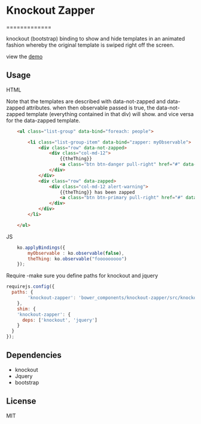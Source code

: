 # Knockout Zapper
=============

knockout (bootstrap) binding to show and hide templates in an animated fashion whereby the original template is swiped right off the screen.

view the [demo](http://civicsource.github.io/knockout-zapper/)

## Usage

HTML

Note that the templates are described with data-not-zapped and data-zapped attributes. when then observable
passed is true, the data-not-zapped template (everything contained in that div) will show. and vice versa for the data-zapped template.

```html
    <ul class="list-group" data-bind="foreach: people">

		<li class="list-group-item" data-bind="zapper: myObservable">
			<div class="row" data-not-zapped>
				<div class="col-md-12">
					{{theThing}}
					<a class="btn btn-danger pull-right" href="#" data-bind="click: myObservable.bind(this,true)">Zap</a>
				</div>
			</div>
			<div class="row" data-zapped>
				<div class="col-md-12 alert-warning">
					{{theThing}} has been zapped
					<a class="btn btn-primary pull-right" href="#" data-bind="click: myObservable.bind(this,false)">Un-Zap</a>
				</div>
			</div>
		</li>

	</ul>
```

JS

```js
    ko.applyBindings({
        myObservable : ko.observable(false),
    	theThing: ko.observable("fooooooooo")
    });
```

Require
-make sure you define paths for knockout and jquery
```js
requirejs.config({
  paths: {
        'knockout-zapper': 'bower_components/knockout-zapper/src/knockout.zapper'
    },
    shim: {
    'knockout-zapper': {
      deps: ['knockout', 'jquery']
    }
  }
});
```

## Dependencies

- knockout
- Jquery
- bootstrap

## License

MIT
